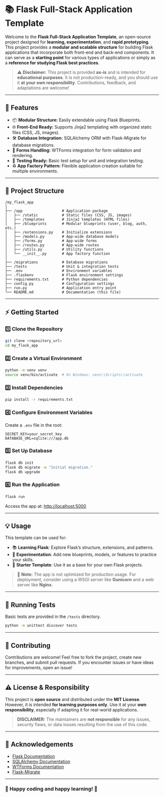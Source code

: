 
# 📚 Flask Full-Stack Application Template

Welcome to the **Flask Full-Stack Application Template**, an open-source project designed for **learning, experimentation**, and **rapid prototyping**. This project provides a **modular and scalable structure** for building Flask applications that incorporate both front-end and back-end components. It can serve as a **starting point** for various types of applications or simply as a **reference for studying Flask best practices**.

> ⚠️ **Disclaimer:** This project is provided **as-is** and is intended for **educational purposes**. It is not production-ready, and you should use it **at your own responsibility**. Contributions, feedback, and adaptations are welcome!

---

## 🚀 **Features**

- 📦 **Modular Structure:** Easily extendable using Flask Blueprints.
- 🌐 **Front-End Ready:** Supports Jinja2 templating with organized static files (CSS, JS, images).
- 🛠️ **Database Integration:** SQLAlchemy ORM with Flask-Migrate for database migrations.
- 📝 **Forms Handling:** WTForms integration for form validation and rendering.
- 🧪 **Testing Ready:** Basic test setup for unit and integration testing.
- ♻️ **App Factory Pattern:** Flexible application creation suitable for multiple environments.

---

## 📂 **Project Structure**

```
/my_flask_app
│
├── /app                  # Application package
│   ├── /static           # Static files (CSS, JS, images)
│   ├── /templates        # Jinja2 templates (HTML files)
│   ├── /blueprints       # Modular blueprints (user, blog, auth, etc.)
│   ├── /extensions.py    # Initialize extensions
│   ├── /models.py        # App-wide database models
│   ├── /forms.py         # App-wide forms
│   ├── /routes.py        # App-wide routes
│   ├── /utils.py         # Utility functions
│   └── __init__.py       # App factory function
│
├── /migrations           # Database migrations
├── /tests                # Unit & integration tests
├── .env                  # Environment variables
├── .flaskenv             # Flask environment settings
├── requirements.txt      # Python dependencies
├── config.py             # Configuration settings
├── run.py                # Application entry point
└── README.md             # Documentation (this file)
```

---

## ⚡ **Getting Started**

### 1️⃣ **Clone the Repository**

```bash
git clone <repository_url>
cd my_flask_app
```

### 2️⃣ **Create a Virtual Environment**

```bash
python -m venv venv
source venv/bin/activate  # On Windows: venv\\Scripts\\activate
```

### 3️⃣ **Install Dependencies**

```bash
pip install -r requirements.txt
```

### 4️⃣ **Configure Environment Variables**

Create a `.env` file in the root:

```plaintext
SECRET_KEY=your_secret_key
DATABASE_URL=sqlite:///app.db
```

### 5️⃣ **Set Up Database**

```bash
flask db init
flask db migrate -m "Initial migration."
flask db upgrade
```

### 6️⃣ **Run the Application**

```bash
flask run
```

Access the app at: [http://localhost:5000](http://localhost:5000)

---

## 💡 **Usage**

This template can be used for:

- 📚 **Learning Flask**: Explore Flask’s structure, extensions, and patterns.
- 🧪 **Experimentation**: Add new blueprints, models, or features to practice your skills.
- 🚀 **Starter Template**: Use it as a base for your own Flask projects.

> 💬 **Note:** The app is not optimized for production usage. For deployment, consider using a WSGI server like **Gunicorn** and a web server like **Nginx**.

---

## 🧪 **Running Tests**

Basic tests are provided in the `/tests` directory.

```bash
python -m unittest discover tests
```

---

## 🌟 **Contributing**

Contributions are welcome! Feel free to fork the project, create new branches, and submit pull requests. If you encounter issues or have ideas for improvements, open an issue!

---

## ⚠️ **License & Responsibility**

This project is **open source** and distributed under the **MIT License**. However, it is intended **for learning purposes only**. Use it at your **own responsibility**, especially if adapting it for real-world applications.

> **DISCLAIMER:** The maintainers are **not responsible** for any issues, security flaws, or data losses resulting from the use of this code.

---

## 🙌 **Acknowledgements**

- [Flask Documentation](https://flask.palletsprojects.com/)
- [SQLAlchemy Documentation](https://docs.sqlalchemy.org/)
- [WTForms Documentation](https://wtforms.readthedocs.io/)
- [Flask-Migrate](https://flask-migrate.readthedocs.io/)

---

### 🎉 **Happy coding and happy learning!** 🚀
